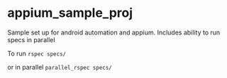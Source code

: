 appium_sample_proj
==================

Sample set up for android automation and appium.  Includes ability to run specs in parallel


To run `rspec specs/`

or in parallel `parallel_rspec specs/`
